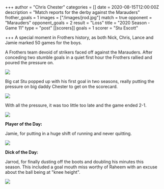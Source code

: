 +++
author = "Chris Chester"
categories = []
date = 2020-08-15T12:00:00Z
description = "Match reports for the derby against the Marauders"
frother_goals = 1
images = ["/images/jrod.jpg"]
match = true
opponent = "Marauders"
opponent_goals = 2
result = "Loss"
title = "2020 Season - Game 11"
type = "post"
[[scorers]]
goals = 1
scorer = "Stu Escott"

+++
A special moment in Frothers history, as both Nick, Chris, Lance and Jamie marked 50 games for the boys.

A Frothers team devoid of strikers faced off against the Marauders. After conceding two stumble goals in a quiet first hour the Frothers rallied and poured the pressure on.

![](/images/20200816161633_img_5787.JPG)

Big cat Stu popped up with his first goal in two seasons, really putting the pressure on big daddy Chester to get on the scorecard.

![](/images/20200816160829_img_5755.JPG)

With all the pressure, it was too little too late and the game ended 2-1.

![](/images/20200816160946_img_5761.JPG)

**Player of the Day:**

Jamie, for putting in a huge shift of running and never quitting.

![](/images/20200816162501_img_5819.JPG)

**Dick of the Day:**

Jarrod, for finally dusting off the boots and doubling his minutes this season. This included a goal mouth miss worthy of Raheem with an excuse about the ball being at "knee height".

![](/images/20200816162458_img_5818.JPG)